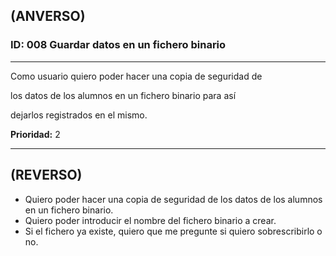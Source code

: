 ## (ANVERSO)
### ID: 008 Guardar datos en un fichero binario
---

Como usuario quiero poder hacer una copia de seguridad de 

los datos de los alumnos en un fichero binario para así 

dejarlos registrados en el mismo.

**Prioridad:** 2

---
## **(REVERSO)**
* Quiero poder hacer una copia de seguridad de los datos de los alumnos en un fichero binario.
* Quiero poder introducir el nombre del fichero binario a crear.
* Si el fichero ya existe, quiero que me pregunte si quiero sobrescribirlo o no.